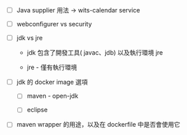 

- [ ] Java supplier 用法 -> wits-calendar service

- [ ] webconfigurer vs security

- [ ] jdk vs jre

	- jdk 包含了開發工具( javac、jdb) 以及執行環境 jre

	- jre - 僅有執行環境

- [ ] jdk 的 docker image 選項

	- [ ] maven - open-jdk
	
	- [ ] eclipse 

- [ ] maven wrapper 的用途，以及在 dockerfile 中是否會使用它

